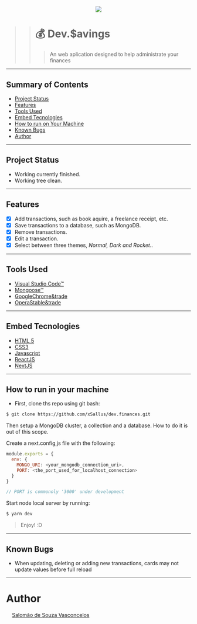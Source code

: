 <h1 align="center">
    <img src="https://raw.githubusercontent.com/xSallus/dev.savings/master/src/icons/logo.svg" />
</h1>

>> # 💰 Dev.$avings
>>> An web aplication designed to help administrate your finances

---

## Summary of Contents

- [Project Status](#project-status)
- [Features](#features)
- [Tools Used](#tools-used)
- [Embed Tecnologies](#embed-tecnologies)
- [How to run on Your Machine](#how-to-run-on-your-machine)
- [Known Bugs](#known-bugs)
- [Author](#author)

---

## Project Status

- Working currently finished.
- Working tree clean.

---

## Features

- [x] Add transactions, such as book aquire, a freelance receipt, etc.
- [x] Save transactions to a database, such as MongoDB.
- [x] Remove transactions.
- [x] Edit a transaction.
- [x] Select between three themes, <i>Normal, Dark and Rocket</i>..

---
## Tools Used

- [Visual Studio Code&trade;](https://code.visualstudio.com/)
- [Mongoose&trade;](https://mongosejs.com)
- [GoogleChrome&trade](https://google.com/chrome)
- [OperaStable&trade](https://opera.com)

---

## Embed Tecnologies

- [HTML 5](https://developer.mozilla.org/pt-BR/docs/Web/HTML/HTML5) <img src="https://cdn.iconscout.com/icon/free/png-512/html5-19-722707.png" height="12px"/>
- [CSS3](https://developer.mozilla.org/pt-BR/docs/Web/CSS)  <img src="https://upload.wikimedia.org/wikipedia/commons/d/d5/CSS3_logo_and_wordmark.svg" height="12px"/>
- [Javascript](https://developer.mozilla.org/pt-BR/docs/Web/JavaScript) <img src="https://encrypted-tbn0.gstatic.com/images?q=tbn:ANd9GcTnezP43GZwqlUjVNQ1LyyXnY7MzjhJn3NqKQ&usqp=CAU" height="12px" />
- [ReactJS](https://reactjs.org/docs/getting-started.html) <img src="https://upload.wikimedia.org/wikipedia/commons/thumb/4/47/React.svg/512px-React.svg.png" height="12px" />
- [NextJS](https://nextjs.org/docs) <img src="https://raw.githubusercontent.com/xSallus/dev.savings/master/src/icons/next.svg" height="12px" />

---
## How to run in your machine

- First, clone ths repo using git bash:
```bash
$ git clone https://github.com/xSallus/dev.finances.git
```
Then setup a MongoDB cluster, a collection and a database. How to do it is out of this scope.

Create a next.config,js file with the following:
```js
module.exports = {
  env: {
    MONGO_URI: <your_mongodb_connection_uri>,
    PORT: <the_port_used_for_localhost_connection>
  }
}

// PORT is commonoly '3000' under development
```
Start node local server by running:
```bash
$ yarn dev
```
> Enjoy! :D

---

## Known Bugs

- When updating, deleting or adding new transactions, cards may not update values before full reload

---

# Author

<img src="https://encrypted-tbn0.gstatic.com/images?q=tbn:ANd9GcTYVJlVcxIsdw-VHpQugNpWnhcqfU0lFLpE7A&usqp=CAU" height="12px" /> [Salomão de Souza Vasconcelos](https://github.com/xSallus/)
